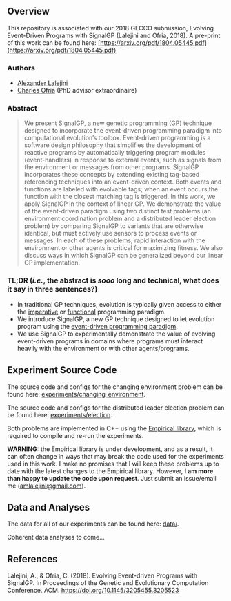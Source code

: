 ## Overview
This repository is associated with our 2018 GECCO submission, Evolving Event-Driven Programs with SignalGP (Lalejini and Ofria, 2018).
A pre-print of this work can be found here: [https://arxiv.org/pdf/1804.05445.pdf](https://arxiv.org/pdf/1804.05445.pdf)

### Authors
- [Alexander Lalejini](http://lalejini.com)
- [Charles Ofria](http://ofria.com) (PhD advisor extraordinaire)

### Abstract
> We present SignalGP, a new genetic programming (GP) technique designed to incorporate the event-driven programming paradigm into computational evolution’s toolbox. Event-driven programming is a software design philosophy that simplifies the development of reactive programs by automatically triggering program modules (event-handlers) in response to external events, such as signals from the environment or messages from other programs. SignalGP incorporates these concepts by extending existing tag-based referencing techniques into an event-driven context. Both events and functions are labeled with evolvable tags; when an event occurs,the function with the closest matching tag is triggered. In this work, we apply SignalGP in the context of linear GP. We demonstrate the value of the event-driven paradigm using two distinct test problems (an environment coordination problem and a distributed leader election problem) by comparing SignalGP to variants that are otherwise identical, but must actively use sensors to process events or messages. In each of these problems, rapid interaction with the environment or other agents is critical for maximizing fitness. We also discuss ways in which SignalGP can be generalized beyond our linear GP implementation. 

### TL;DR (_i.e._, the abstract is _sooo_ long and technical, what does it say in three sentences?)
- In traditional GP techniques, evolution is typically given access to either the [imperative](https://en.wikipedia.org/wiki/Imperative_programming) or [functional](https://en.wikipedia.org/wiki/Functional_programming) programming paradigm. 
- We introduce SignalGP, a new GP technique designed to let evolution program using the [event-driven programming paradigm](https://en.wikipedia.org/wiki/Event-driven_programming).
- We use SignalGP to experimentally demonstrate the value of evolving event-driven programs in domains where programs must interact heavily with the environment or with other agents/programs. 

## Experiment Source Code
The source code and configs for the changing environment problem can be found here: [experiments/changing_environment](experiments/changing_environment).

The source code and configs for the distributed leader election problem can be found here: [experiments/election](experiments/election).

Both problems are implemented in C++ using the [Empirical library](https://github.com/devosoft/Empirical), which is required to compile and re-run the experiments. 

**WARNING:** the Empirical library is under development, and as a result, it can often change in ways that may break the code used for the experiments used in this work. I make no promises that I will keep these problems up to date with the latest changes to the Empirical library. However, **I am more than happy to update the code upon request**. Just submit an issue/email me (amlalejini@gmail.com). 

## Data and Analyses
The data for all of our experiments can be found here: [data/](data/).

Coherent data analyses to come...

## References
Lalejini, A., & Ofria, C. (2018). Evolving Event-driven Programs with SignalGP. In Proceedings of the Genetic and Evolutionary Computation Conference. ACM. https://doi.org/10.1145/3205455.3205523